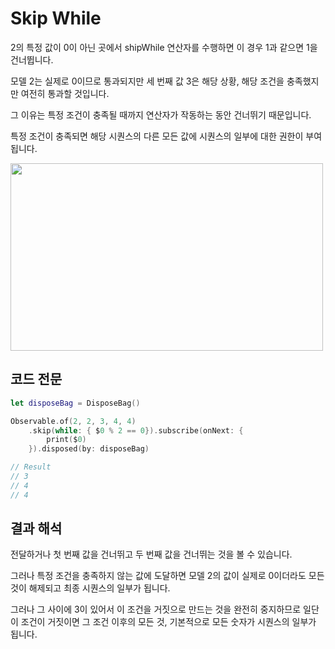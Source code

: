 # Skip While
2의 특정 값이 0이 아닌 곳에서 shipWhile 연산자를 수행하면 이 경우 1과 같으면 1을 건너뜁니다.

모델 2는 실제로 0이므로 통과되지만 세 번째 값 3은 해당 상황, 해당 조건을 충족했지만 여전히 통과할 것입니다.

그 이유는 특정 조건이 충족될 때까지 연산자가 작동하는 동안 건너뛰기 때문입니다.

특정 조건이 충족되면 해당 시퀀스의 다른 모든 값에 시퀀스의 일부에 대한 권한이 부여됩니다.

<img src="https://user-images.githubusercontent.com/92699723/197693473-aad57c47-af04-4a40-beed-8ee24e8b1f2e.png" width="500" height="300">

## 코드 전문
```Swift
let disposeBag = DisposeBag()

Observable.of(2, 2, 3, 4, 4)
    .skip(while: { $0 % 2 == 0}).subscribe(onNext: {
        print($0)
    }).disposed(by: disposeBag)

// Result
// 3
// 4
// 4
```

## 결과 해석
전달하거나 첫 번째 값을 건너뛰고 두 번째 값을 건너뛰는 것을 볼 수 있습니다.

그러나 특정 조건을 충족하지 않는 값에 도달하면 모델 2의 값이 실제로 0이더라도 모든 것이 해제되고 최종 시퀀스의 일부가 됩니다.

그러나 그 사이에 3이 있어서 이 조건을 거짓으로 만드는 것을 완전히 중지하므로 일단 이 조건이 거짓이면 그 조건 이후의 모든 것, 기본적으로 모든 숫자가 시퀀스의 일부가 됩니다.